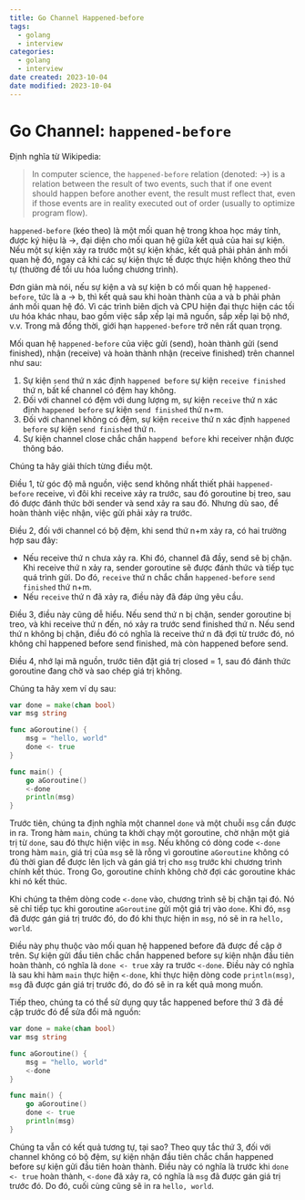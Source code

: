 ```yaml
---
title: Go Channel Happened-before
tags:
  - golang
  - interview
categories:
  - golang
  - interview
date created: 2023-10-04
date modified: 2023-10-04
---
```


# Go Channel: `happened-before`

Định nghĩa từ Wikipedia:

> In computer science, the `happened-before` relation (denoted: ->) is a relation between the result of two events, such that if one event should happen before another event, the result must reflect that, even if those events are in reality executed out of order (usually to optimize program flow).

`happened-before` (kéo theo) là một mối quan hệ trong khoa học máy tính, được ký hiệu là ->, đại diện cho mối quan hệ giữa kết quả của hai sự kiện. Nếu một sự kiện xảy ra trước một sự kiện khác, kết quả phải phản ánh mối quan hệ đó, ngay cả khi các sự kiện thực tế được thực hiện không theo thứ tự (thường để tối ưu hóa luồng chương trình).

Đơn giản mà nói, nếu sự kiện a và sự kiện b có mối quan hệ `happened-before`, tức là a -> b, thì kết quả sau khi hoàn thành của a và b phải phản ánh mối quan hệ đó. Vì các trình biên dịch và CPU hiện đại thực hiện các tối ưu hóa khác nhau, bao gồm việc sắp xếp lại mã nguồn, sắp xếp lại bộ nhớ, v.v. Trong mã đồng thời, giới hạn `happened-before` trở nên rất quan trọng.

Mối quan hệ `happened-before` của việc gửi (send), hoàn thành gửi (send finished), nhận (receive) và hoàn thành nhận (receive finished) trên channel như sau:

1. Sự kiện `send` thứ n xác định `happened before` sự kiện `receive finished` thứ n, bất kể channel có đệm hay không.
2. Đối với channel có đệm với dung lượng m, sự kiện `receive` thứ n xác định `happened before` sự kiện `send finished` thứ n+m.
3. Đối với channel không có đệm, sự kiện `receive` thứ n xác định `happened before` sự kiện `send finished` thứ n.
4. Sự kiện channel close chắc chắn `happend before` khi receiver nhận được thông báo.

Chúng ta hãy giải thích từng điều một.

Điều 1, từ góc độ mã nguồn, việc send không nhất thiết phải `happened-before` receive, vì đôi khi receive xảy ra trước, sau đó goroutine bị treo, sau đó được đánh thức bởi sender và send xảy ra sau đó. Nhưng dù sao, để hoàn thành việc nhận, việc gửi phải xảy ra trước.

Điều 2, đối với channel có bộ đệm, khi send thứ n+m xảy ra, có hai trường hợp sau đây:

- Nếu receive thứ n chưa xảy ra. Khi đó, channel đã đầy, send sẽ bị chặn. Khi receive thứ n xảy ra, sender goroutine sẽ được đánh thức và tiếp tục quá trình gửi. Do đó, `receive` thứ n chắc chắn `happened-before` `send finished` thứ n+m.
- Nếu `receive` thứ n đã xảy ra, điều này đã đáp ứng yêu cầu.

Điều 3, điều này cũng dễ hiểu. Nếu send thứ n bị chặn, sender goroutine bị treo, và khi receive thứ n đến, nó xảy ra trước send finished thứ n. Nếu send thứ n không bị chặn, điều đó có nghĩa là receive thứ n đã đợi từ trước đó, nó không chỉ happened before send finished, mà còn happened before send.

Điều 4, nhớ lại mã nguồn, trước tiên đặt giá trị closed = 1, sau đó đánh thức goroutine đang chờ và sao chép giá trị không.

Chúng ta hãy xem ví dụ sau:

```go
var done = make(chan bool)
var msg string

func aGoroutine() {
	msg = "hello, world"
	done <- true
}

func main() {
	go aGoroutine()
	<-done
	println(msg)
}
```

Trước tiên, chúng ta định nghĩa một channel `done` và một chuỗi `msg` cần được in ra. Trong hàm `main`, chúng ta khởi chạy một goroutine, chờ nhận một giá trị từ `done`, sau đó thực hiện việc in `msg`. Nếu không có dòng code `<-done` trong hàm `main`, giá trị của `msg` sẽ là rỗng vì goroutine `aGoroutine` không có đủ thời gian để được lên lịch và gán giá trị cho `msg` trước khi chương trình chính kết thúc. Trong Go, goroutine chính không chờ đợi các goroutine khác khi nó kết thúc.

Khi chúng ta thêm dòng code `<-done` vào, chương trình sẽ bị chặn tại đó. Nó sẽ chỉ tiếp tục khi goroutine `aGoroutine` gửi một giá trị vào `done`. Khi đó, `msg` đã được gán giá trị trước đó, do đó khi thực hiện in `msg`, nó sẽ in ra `hello, world`.

Điều này phụ thuộc vào mối quan hệ happened before đã được đề cập ở trên. Sự kiện gửi đầu tiên chắc chắn happened before sự kiện nhận đầu tiên hoàn thành, có nghĩa là `done <- true` xảy ra trước `<-done`. Điều này có nghĩa là sau khi hàm `main` thực hiện `<-done`, khi thực hiện dòng code `println(msg)`, `msg` đã được gán giá trị trước đó, do đó sẽ in ra kết quả mong muốn.

Tiếp theo, chúng ta có thể sử dụng quy tắc happened before thứ 3 đã đề cập trước đó để sửa đổi mã nguồn:

```go
var done = make(chan bool)
var msg string

func aGoroutine() {
	msg = "hello, world"
	<-done
}

func main() {
	go aGoroutine()
	done <- true
	println(msg)
}
```

Chúng ta vẫn có kết quả tương tự, tại sao? Theo quy tắc thứ 3, đối với channel không có bộ đệm, sự kiện nhận đầu tiên chắc chắn happened before sự kiện gửi đầu tiên hoàn thành. Điều này có nghĩa là trước khi `done <- true` hoàn thành, `<-done` đã xảy ra, có nghĩa là `msg` đã được gán giá trị trước đó. Do đó, cuối cùng cũng sẽ in ra `hello, world`.
